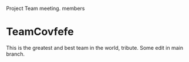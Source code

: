Project Team meeting.
members
# TeamCovfefe
This is the greatest and best team in the world, tribute.
Some edit in main branch.
